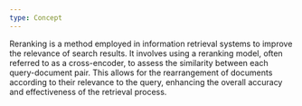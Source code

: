 ```yaml
---
type: Concept
---
```


Reranking is a method employed in information retrieval systems to improve the relevance of search results. It involves using a reranking model, often referred to as a cross-encoder, to assess the similarity between each query-document pair. This allows for the rearrangement of documents according to their relevance to the query, enhancing the overall accuracy and effectiveness of the retrieval process.